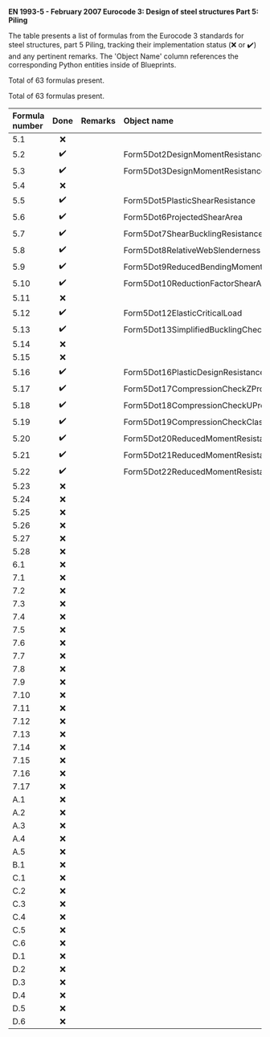 **EN 1993-5 - February 2007
Eurocode 3: Design of steel structures
Part 5: Piling**

The table presents a list of formulas from the Eurocode 3 standards for steel structures, part 5 Piling, tracking their implementation status
(:x: or :heavy_check_mark:) and any pertinent remarks. The 'Object Name' column references the corresponding Python entities inside of Blueprints.

Total of 63 formulas present.

Total of 63 formulas present.

| Formula number |        Done        | Remarks | Object name                                      |
|:---------------|:------------------:|:--------|:-------------------------------------------------|
| 5.1            |        :x:         |         |                                                  |
| 5.2            | :heavy_check_mark: |         | Form5Dot2DesignMomentResistanceClass1Or2         |
| 5.3            | :heavy_check_mark: |         | Form5Dot3DesignMomentResistanceClass3            |
| 5.4            |        :x:         |         |                                                  |
| 5.5            | :heavy_check_mark: |         | Form5Dot5PlasticShearResistance                  |
| 5.6            | :heavy_check_mark: |         | Form5Dot6ProjectedShearArea                      |
| 5.7            | :heavy_check_mark: |         | Form5Dot7ShearBucklingResistance                 |
| 5.8            | :heavy_check_mark: |         | Form5Dot8RelativeWebSlenderness                  |
| 5.9            | :heavy_check_mark: |         | Form5Dot9ReducedBendingMomentResistance          |
| 5.10           | :heavy_check_mark: |         | Form5Dot10ReductionFactorShearArea               |
| 5.11           |        :x:         |         |                                                  |
| 5.12           | :heavy_check_mark: |         | Form5Dot12ElasticCriticalLoad                    |
| 5.13           | :heavy_check_mark: |         | Form5Dot13SimplifiedBucklingCheck                |
| 5.14           |        :x:         |         |                                                  |
| 5.15           |        :x:         |         |                                                  |
| 5.16           | :heavy_check_mark: |         | Form5Dot16PlasticDesignResistance                |
| 5.17           | :heavy_check_mark: |         | Form5Dot17CompressionCheckZProfilesClass1And2    |
| 5.18           | :heavy_check_mark: |         | Form5Dot18CompressionCheckUProfilesClass1And2    |
| 5.19           | :heavy_check_mark: |         | Form5Dot19CompressionCheckClass3Profiles         |
| 5.20           | :heavy_check_mark: |         | Form5Dot20ReducedMomentResistanceClass2ZProfiles |
| 5.21           | :heavy_check_mark: |         | Form5Dot21ReducedMomentResistanceClass2UProfiles |
| 5.22           | :heavy_check_mark: |         | Form5Dot22ReducedMomentResistanceClass3          |
| 5.23           |        :x:         |         |                                                  |
| 5.24           |        :x:         |         |                                                  |
| 5.25           |        :x:         |         |                                                  |
| 5.26           |        :x:         |         |                                                  |
| 5.27           |        :x:         |         |                                                  |
| 5.28           |        :x:         |         |                                                  |
| 6.1            |        :x:         |         |                                                  |
| 7.1            |        :x:         |         |                                                  |
| 7.2            |        :x:         |         |                                                  |
| 7.3            |        :x:         |         |                                                  |
| 7.4            |        :x:         |         |                                                  |
| 7.5            |        :x:         |         |                                                  |
| 7.6            |        :x:         |         |                                                  |
| 7.7            |        :x:         |         |                                                  |
| 7.8            |        :x:         |         |                                                  |
| 7.9            |        :x:         |         |                                                  |
| 7.10           |        :x:         |         |                                                  |
| 7.11           |        :x:         |         |                                                  |
| 7.12           |        :x:         |         |                                                  |
| 7.13           |        :x:         |         |                                                  |
| 7.14           |        :x:         |         |                                                  |
| 7.15           |        :x:         |         |                                                  |
| 7.16           |        :x:         |         |                                                  |
| 7.17           |        :x:         |         |                                                  |
| A.1            |        :x:         |         |                                                  |
| A.2            |        :x:         |         |                                                  |
| A.3            |        :x:         |         |                                                  |
| A.4            |        :x:         |         |                                                  |
| A.5            |        :x:         |         |                                                  |
| B.1            |        :x:         |         |                                                  |
| C.1            |        :x:         |         |                                                  |
| C.2            |        :x:         |         |                                                  |
| C.3            |        :x:         |         |                                                  |
| C.4            |        :x:         |         |                                                  |
| C.5            |        :x:         |         |                                                  |
| C.6            |        :x:         |         |                                                  |
| D.1            |        :x:         |         |                                                  |
| D.2            |        :x:         |         |                                                  |
| D.3            |        :x:         |         |                                                  |
| D.4            |        :x:         |         |                                                  |
| D.5            |        :x:         |         |                                                  |
| D.6            |        :x:         |         |                                                  |